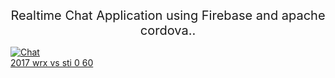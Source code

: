 <p style="text-align: center;"><span style="font-size: 20px;">Realtime Chat Application using Firebase and apache cordova..</span></p>
<a href="https://ibb.co/DbZ3wCh"><img src="https://i.ibb.co/BP98TZb/Chat.png" alt="Chat" border="0"></a><br /><a target='_blank' href='https://statewideinventory.org/subaru-0-60-times'>2017 wrx vs sti 0 60</a><br />
